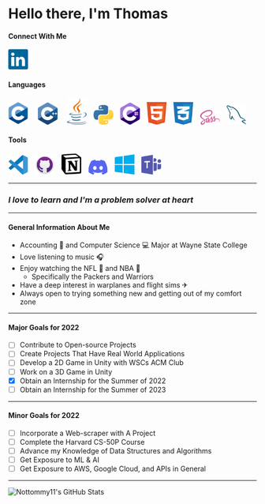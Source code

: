 # Hello there, I'm Thomas

#### Connect With Me
[<img alt="LinkedIn" width="40" src="./img/linkedin.svg" style="padding-right: 10px" />][LinkedIn]

#### Languages

<p float="left">
    <img alt="C++" width="40" src="./img/cpp.svg" />&nbsp;&nbsp;&nbsp;&nbsp;
    <img alt="C" width="40" src="./img/c.svg" />&nbsp;&nbsp;&nbsp;&nbsp;
    <img alt="Java" width="40" src="./img/java2.svg" style="padding-right: 10px" />
    <img alt="Python" width="40" src="./img/python.svg" style="padding-right: 10px" />
    <img alt="C#" width="40" src="./img/csharp.svg" style="padding-right: 10px" />
    <img alt="HTML5" width="40" src="./img/html5.svg" style="padding-right: 10px" />
    <img alt="CSS3" width="40" src="./img/css3.svg" style="padding-right: 10px" />
    <img alt="Sass" width="40" src="./img/sass.svg" style="padding-right: 10px" />
    <img alt="MySQL" width="40" src="./img/mysql.svg" style="padding-right: 10px" />
</p>

#### Tools

<p float="left">
    <img alt="Visual Studio Code" width="40" src="./img/visual-studio-code.svg" style="padding-right: 10px" />
    <img alt="GitHub" width="40" src="./img/github.svg" style="padding-right: 10px" />
    <img alt="Notion" width="40" src="./img/notion.svg" style="padding-right: 10px" />
    <img alt="Discord" width="40" src="./img/discord.svg" style="padding-right: 10px" />
    <img alt="Microsoft Windows" width="40" src="./img/microsoft-windows.svg" style="padding-right: 10px" />
    <img alt="Microsoft Teams" width="40" src="./img/microsoft-teams.svg" style="padding-right: 10px" />
</p>

<!-- To be Included/Need Better Image
<img alt="Markdown" width="40" src="./img/markdown.svg" style="padding-right: 10px" />

<img alt="Android Studio" width="40" src="./img/android-studio.svg" style="padding-right: 10px" />

<img alt="Arduino" width="40" src="./img/arduino.svg" style="padding-right: 10px" />

<img alt="Oracle VM Virtualbox" width="40" src="./img/virtualbox.svg" style="padding-right: 10px" />
-->

---

### *I love to learn and I'm a problem solver at heart*

---

#### General Information About Me

- Accounting 🧾 and Computer Science 💻 Major at Wayne State College
- Love listening to music 🎧
- Enjoy watching the NFL 🏈 and NBA 🏀
  - Specifically the Packers and Warriors
- Have a deep interest in warplanes and flight sims ✈
- Always open to trying something new and getting out of my comfort zone

---

#### Major Goals for 2022

- [ ] Contribute to Open-source Projects
- [ ] Create Projects That Have Real World Applications
- [ ] Develop a 2D Game in Unity with WSCs ACM Club
- [ ] Work on a 3D Game in Unity
- [X] Obtain an Internship for the Summer of 2022
- [ ] Obtain an Internship for the Summer of 2023

---

#### Minor Goals for 2022

- [ ] Incorporate a Web-scraper with A Project
- [ ] Complete the Harvard CS-50P Course
- [ ] Advance my Knowledge of Data Structures and Algorithms
- [ ] Get Exposure to ML & AI
- [ ] Get Exposure to AWS, Google Cloud, and APIs in General

---

<img alt="Nottommy11's GitHub Stats" src="https://github-readme-stats.vercel.app/api?username=Nottommy11&show_icons=true&hide_border=false&title_color=07e3cb&icon_color=edc802&text_color=c8cdcf&border_color=07e3cb&count_private=true" />

<!--&bg_color=09131B-->


[LinkedIn]: https://www.linkedin.com/in/thomas-marxsen